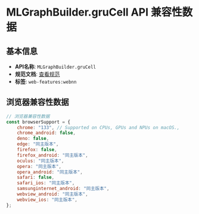 # MLGraphBuilder.gruCell API 兼容性数据

## 基本信息

- **API名称**: `MLGraphBuilder.gruCell`
- **规范文档**: [查看规范](https://www.w3.org/TR/webnn/#api-mlgraphbuilder-grucell)
- **标签**: `web-features:webnn`

## 浏览器兼容性数据

```javascript
// 浏览器兼容性数据
const browserSupport = {
    chrome: "133", // Supported on CPUs, GPUs and NPUs on macOS.,
    chrome_android: false,
    deno: false,
    edge: "同主版本",
    firefox: false,
    firefox_android: "同主版本",
    oculus: "同主版本",
    opera: "同主版本",
    opera_android: "同主版本",
    safari: false,
    safari_ios: "同主版本",
    samsunginternet_android: "同主版本",
    webview_android: "同主版本",
    webview_ios: "同主版本",
};

```

